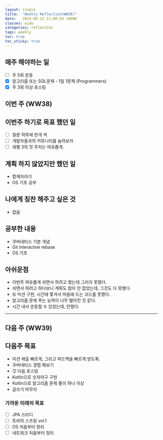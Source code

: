 ```yaml
---
layout: single
title:  "Weekly Reflection(WW38)"
date:   2019-09-22 21:00:59 +0900
classes: wide
categories: reflection
tags: weekly
toc: true
toc_sticky: true
---
```


## 매주 해야하는 일

- [ ] 주 5회 운동
- [x] 알고리즘 또는 SQL문제 - 1일 1문제 (Programmers)
- [x] 주 3회 이상 포스팅

## 이번 주 (WW38)

## 이번주 하기로 목표 했던 일

- [ ] 질문 하루에 한개 씩
- [ ] 개발자들과의 커뮤니티를 늘려보자
- [ ] 레벨 3의 첫 주차는 여유롭게.

## 계획 하지 않았지만 했던 일

- 함께자라기
- OS 기초 공부

## 나에게 칭찬 해주고 싶은 것

- 없음

## 공부한 내용

- 쿠버네티스 기본 개념
- Git interactive rebase
- OS 기초

## 아쉬운점

- 이번주 여유롭게 쉬면서 하려고 했는데 그러지 못했다.
- 쉬면서 하려고 하다보니 계획도 많이 안 잡았는데, 그것도 다 못했다.
- 또 미션 구현, 시간에 쫓겨서 마음에 드는 코드를 못짰다.
- 알고리즘 문제 푸는 능력이 너무 떨어진 것 같다.
- 시간 내서 운동할 수 있었는데, 안했다.

---

## 다음 주 (WW39)

## 다음주 목표

- 미션 제출 빠르게, 그리고 피드백을 빠르게 받도록.
- 쿠버네티스 경험 해보기
- 깃 다음 포스팅
- Kotlin으로 숫자야구 구현
- Kotlin으로 알고리즘 문제 풀이 하나 이상
- 글쓰기 마무리

### 가까운 미래의 목표

- [ ] JPA 스터디
- [ ] 토비의 스프링 vol.1
- [ ] OS 처음부터 정리
- [ ] 네트워크 처음부터 정리
